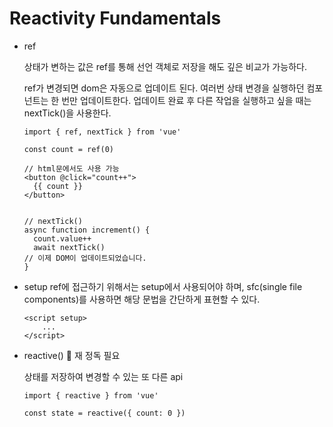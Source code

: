 # Reactivity Fundamentals

- ref

  상태가 변하는 값은 ref를 통해 선언
  객체로 저장을 해도 깊은 비교가 가능하다.

  ref가 변경되면 dom은 자동으로 업데이트 된다.
  여러번 상태 변경을 실행하던 컴포넌트는 한 번만 업데이트한다.
  업데이트 완료 후 다른 작업을 실행하고 싶을 때는 nextTick()을 사용한다.

  ```
  import { ref, nextTick } from 'vue'

  const count = ref(0)

  // html문에서도 사용 가능
  <button @click="count++">
    {{ count }}
  </button>


  // nextTick()
  async function increment() {
    count.value++
    await nextTick()
  // 이제 DOM이 업데이트되었습니다.
  }

  ```

- setup
  ref에 접근하기 위해서는 setup에서 사용되어야 하며,
  sfc(single file components)를 사용하면 해당 문법을 간단하게 표현할 수 있다.

  ```
  <script setup>
      ...
  </script>
  ```

- reactive() 🏹 재 정독 필요

  상태를 저장하여 변경할 수 있는 또 다른 api

  ```
  import { reactive } from 'vue'

  const state = reactive({ count: 0 })
  ```

